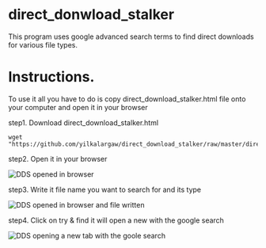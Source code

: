 # direct_donwload_stalker
This program uses google advanced search terms to find direct downloads for various file types.

# Instructions.
To use it all you have to do is copy direct_download_stalker.html file onto your computer and open it in your browser

step1. Download direct_download_stalker.html

```
wget "https://github.com/yilkalargaw/direct_download_stalker/raw/master/direct_download_stalker.html"
```

step2. Open it in your browser

![DDS opened in browser](https://github.com/yilkalargaw/direct_download_stalker/blob/master/img/Screenshot_2018-10-21_08-57-52.png)

step3. Write it file name you want to search for and its type

![DDS opened in browser and file written](https://github.com/yilkalargaw/direct_download_stalker/blob/master/img/Screenshot_2018-10-21_08-58-41.png)

step4. Click on try & find it will open a new with the google search

![DDS opening a new tab with the goole search](https://github.com/yilkalargaw/direct_download_stalker/blob/master/img/Screenshot_2018-10-21_09-04-32.png)
